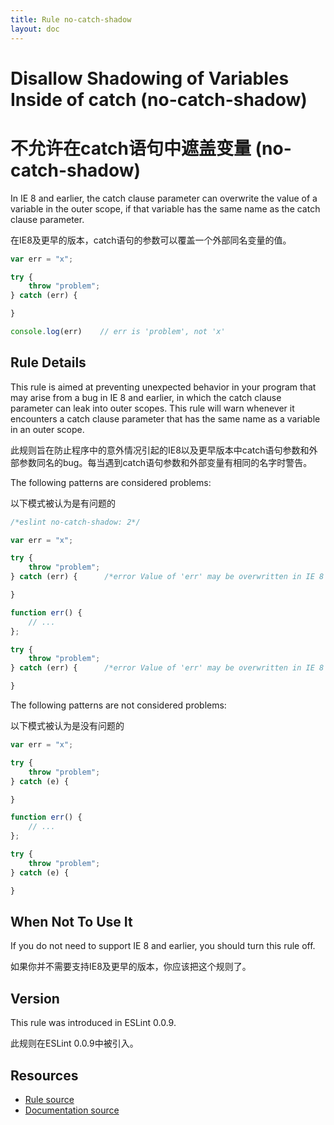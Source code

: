 ```yaml
---
title: Rule no-catch-shadow
layout: doc
---
```

<!-- Note: No pull requests accepted for this file. See README.md in the root directory for details. -->
# Disallow Shadowing of Variables Inside of catch (no-catch-shadow)
# 不允许在catch语句中遮盖变量 (no-catch-shadow)

In IE 8 and earlier, the catch clause parameter can overwrite the value of a variable in the outer scope, if that variable has the same name as the catch clause parameter.

在IE8及更早的版本，catch语句的参数可以覆盖一个外部同名变量的值。

```js
var err = "x";

try {
    throw "problem";
} catch (err) {

}

console.log(err)    // err is 'problem', not 'x'
```

## Rule Details

This rule is aimed at preventing unexpected behavior in your program that may arise from a bug in IE 8 and earlier, in which the catch clause parameter can leak into outer scopes. This rule will warn whenever it encounters a catch clause parameter that has the same name as a variable in an outer scope.

此规则旨在防止程序中的意外情况引起的IE8以及更早版本中catch语句参数和外部参数同名的bug。每当遇到catch语句参数和外部变量有相同的名字时警告。

The following patterns are considered problems:

以下模式被认为是有问题的

```js
/*eslint no-catch-shadow: 2*/

var err = "x";

try {
    throw "problem";
} catch (err) {      /*error Value of 'err' may be overwritten in IE 8 and earlier.*/

}

function err() {
    // ...
};

try {
    throw "problem";
} catch (err) {      /*error Value of 'err' may be overwritten in IE 8 and earlier.*/

}
```

The following patterns are not considered problems:

以下模式被认为是没有问题的

```js
var err = "x";

try {
    throw "problem";
} catch (e) {

}

function err() {
    // ...
};

try {
    throw "problem";
} catch (e) {

}
```

## When Not To Use It

If you do not need to support IE 8 and earlier, you should turn this rule off.

如果你并不需要支持IE8及更早的版本，你应该把这个规则了。

## Version

This rule was introduced in ESLint 0.0.9.

此规则在ESLint 0.0.9中被引入。

## Resources

* [Rule source](https://github.com/eslint/eslint/tree/master/lib/rules/no-catch-shadow.js)
* [Documentation source](https://github.com/eslint/eslint/tree/master/docs/rules/no-catch-shadow.md)
